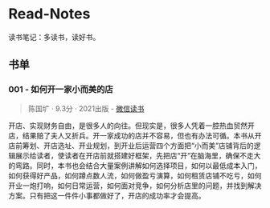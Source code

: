 # Read-Notes
读书笔记：多读书，读好书。

## 书单

### 001 - 如何开一家小而美的店

>陈国圹 · 9.3分 · 2021出版 - [微信读书](https://weread.qq.com/web/bookDetail/baf32110729c7061bafd96c)

开店、实现财务自由，是很多人的向往。但现实是，很多人凭着一腔热血贸然开店，结果赔了夫人又折兵。开一家成功的店并不容易，但也有办法可循。本书从开店前筹划、开店选址、开业规划，到开业后运营四个方面把“小而美”店铺背后的逻辑展示给读者，使读者在开店前就搭建好框架，先把店“开”在脑海里，确保不走大的弯路。同时，本书也会结合大量案例讲解如何选择项目，如何以最低成本入门，如何获得好产品，如何蹲点数人流，如何做盈亏演算，如何租赁店铺不吃亏，如何开业一炮打响，如何日常运营，如何面对竞争，如何分析店里的问题，并找到解决方案。只有把这一件件小事都做好了，开店的成功率才会提高。
